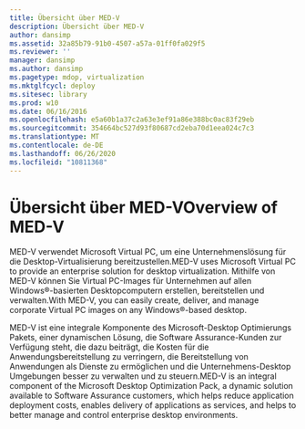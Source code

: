 ```yaml
---
title: Übersicht über MED-V
description: Übersicht über MED-V
author: dansimp
ms.assetid: 32a85b79-91b0-4507-a57a-01ff0fa029f5
ms.reviewer: ''
manager: dansimp
ms.author: dansimp
ms.pagetype: mdop, virtualization
ms.mktglfcycl: deploy
ms.sitesec: library
ms.prod: w10
ms.date: 06/16/2016
ms.openlocfilehash: e5a60b1a37c2a63e3ef91a86e388bc0ac83f29eb
ms.sourcegitcommit: 354664bc527d93f80687cd2eba70d1eea024c7c3
ms.translationtype: MT
ms.contentlocale: de-DE
ms.lasthandoff: 06/26/2020
ms.locfileid: "10811368"
---
```

# <span data-ttu-id="9f5c6-103">Übersicht über MED-V</span><span class="sxs-lookup"><span data-stu-id="9f5c6-103">Overview of MED-V</span></span>


<span data-ttu-id="9f5c6-104">MED-V verwendet Microsoft Virtual PC, um eine Unternehmenslösung für die Desktop-Virtualisierung bereitzustellen.</span><span class="sxs-lookup"><span data-stu-id="9f5c6-104">MED-V uses Microsoft Virtual PC to provide an enterprise solution for desktop virtualization.</span></span> <span data-ttu-id="9f5c6-105">Mithilfe von MED-V können Sie Virtual PC-Images für Unternehmen auf allen Windows®-basierten Desktopcomputern erstellen, bereitstellen und verwalten.</span><span class="sxs-lookup"><span data-stu-id="9f5c6-105">With MED-V, you can easily create, deliver, and manage corporate Virtual PC images on any Windows®-based desktop.</span></span>

<span data-ttu-id="9f5c6-106">MED-V ist eine integrale Komponente des Microsoft-Desktop Optimierungs Pakets, einer dynamischen Lösung, die Software Assurance-Kunden zur Verfügung steht, die dazu beiträgt, die Kosten für die Anwendungsbereitstellung zu verringern, die Bereitstellung von Anwendungen als Dienste zu ermöglichen und die Unternehmens-Desktop Umgebungen besser zu verwalten und zu steuern.</span><span class="sxs-lookup"><span data-stu-id="9f5c6-106">MED-V is an integral component of the Microsoft Desktop Optimization Pack, a dynamic solution available to Software Assurance customers, which helps reduce application deployment costs, enables delivery of applications as services, and helps to better manage and control enterprise desktop environments.</span></span>

 

 





